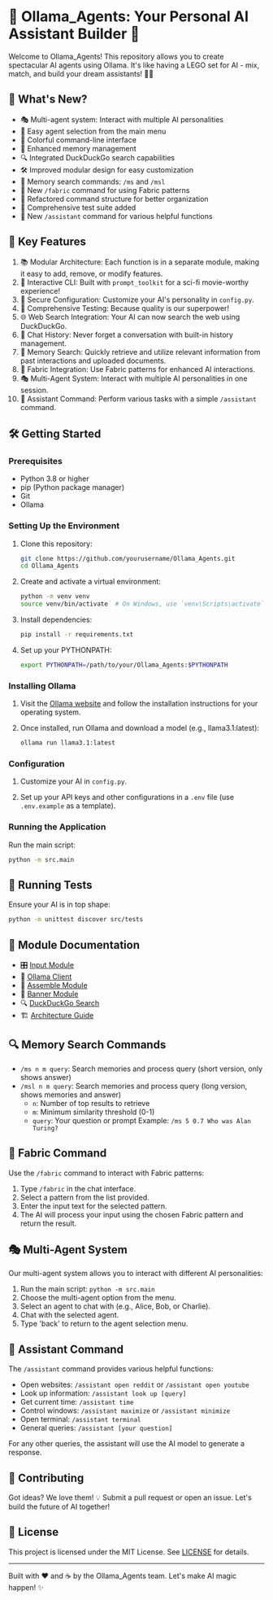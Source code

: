 # 🤖 Ollama_Agents: Your Personal AI Assistant Builder 🚀

Welcome to Ollama_Agents! This repository allows you to create spectacular AI agents using Ollama. It's like having a LEGO set for AI - mix, match, and build your dream assistants! 🧱✨

## 🌟 What's New?

- 🎭 Multi-agent system: Interact with multiple AI personalities
- 🔀 Easy agent selection from the main menu
- 🎨 Colorful command-line interface
- 🧠 Enhanced memory management
- 🔍 Integrated DuckDuckGo search capabilities
- 🛠️ Improved modular design for easy customization
- 🔎 Memory search commands: `/ms` and `/msl`
- 🧵 New `/fabric` command for using Fabric patterns
- 📂 Refactored command structure for better organization
- 🧪 Comprehensive test suite added
- 🤖 New `/assistant` command for various helpful functions

## 🚀 Key Features

1. 📚 Modular Architecture: Each function is in a separate module, making it easy to add, remove, or modify features.
2. 💬 Interactive CLI: Built with `prompt_toolkit` for a sci-fi movie-worthy experience!
3. 🔐 Secure Configuration: Customize your AI's personality in `config.py`.
4. 🧪 Comprehensive Testing: Because quality is our superpower!
5. 🌐 Web Search Integration: Your AI can now search the web using DuckDuckGo.
6. 📜 Chat History: Never forget a conversation with built-in history management.
7. 🧠 Memory Search: Quickly retrieve and utilize relevant information from past interactions and uploaded documents.
8. 🧵 Fabric Integration: Use Fabric patterns for enhanced AI interactions.
9. 🎭 Multi-Agent System: Interact with multiple AI personalities in one session.
10. 🤖 Assistant Command: Perform various tasks with a simple `/assistant` command.

## 🛠️ Getting Started

### Prerequisites

- Python 3.8 or higher
- pip (Python package manager)
- Git
- Ollama

### Setting Up the Environment

1. Clone this repository:
   ```bash
   git clone https://github.com/yourusername/Ollama_Agents.git
   cd Ollama_Agents
   ```

2. Create and activate a virtual environment:
   ```bash
   python -m venv venv
   source venv/bin/activate  # On Windows, use `venv\Scripts\activate`
   ```

3. Install dependencies:
   ```bash
   pip install -r requirements.txt
   ```

4. Set up your PYTHONPATH:
   ```bash
   export PYTHONPATH=/path/to/your/Ollama_Agents:$PYTHONPATH
   ```

### Installing Ollama

1. Visit the [Ollama website](https://ollama.com/) and follow the installation instructions for your operating system.

2. Once installed, run Ollama and download a model (e.g., llama3.1:latest):
   ```bash
   ollama run llama3.1:latest
   ```

### Configuration

1. Customize your AI in `config.py`.

2. Set up your API keys and other configurations in a `.env` file (use `.env.example` as a template).

### Running the Application

Run the main script:
```bash
python -m src.main
```

## 🧪 Running Tests

Ensure your AI is in top shape:

```bash
python -m unittest discover src/tests
```

## 📘 Module Documentation

- 🎛️ [Input Module](docs/input_module.md)
- 🤖 [Ollama Client](docs/ollama_client.md)
- 🧩 [Assemble Module](docs/assemble_module.md)
- 🎨 [Banner Module](docs/banner_module.md)
- 🔍 [DuckDuckGo Search](docs/ddg_search_module.md)
- 🏗️ [Architecture Guide](docs/architecture_guide.md)

## 🔍 Memory Search Commands

- `/ms n m query`: Search memories and process query (short version, only shows answer)
- `/msl n m query`: Search memories and process query (long version, shows memories and answer)
  - `n`: Number of top results to retrieve
  - `m`: Minimum similarity threshold (0-1)
  - `query`: Your question or prompt
  Example: `/ms 5 0.7 Who was Alan Turing?`

## 🧵 Fabric Command

Use the `/fabric` command to interact with Fabric patterns:

1. Type `/fabric` in the chat interface.
2. Select a pattern from the list provided.
3. Enter the input text for the selected pattern.
4. The AI will process your input using the chosen Fabric pattern and return the result.

## 🎭 Multi-Agent System

Our multi-agent system allows you to interact with different AI personalities:

1. Run the main script: `python -m src.main`
2. Choose the multi-agent option from the menu.
3. Select an agent to chat with (e.g., Alice, Bob, or Charlie).
4. Chat with the selected agent.
5. Type 'back' to return to the agent selection menu.

## 🤖 Assistant Command

The `/assistant` command provides various helpful functions:

- Open websites: `/assistant open reddit` or `/assistant open youtube`
- Look up information: `/assistant look up [query]`
- Get current time: `/assistant time`
- Control windows: `/assistant maximize` or `/assistant minimize`
- Open terminal: `/assistant terminal`
- General queries: `/assistant [your question]`

For any other queries, the assistant will use the AI model to generate a response.

## 🤝 Contributing

Got ideas? We love them! 💡 Submit a pull request or open an issue. Let's build the future of AI together!

## 📜 License

This project is licensed under the MIT License. See [LICENSE](LICENSE) for details.

---

Built with ❤️ and ☕ by the Ollama_Agents team. Let's make AI magic happen! ✨
